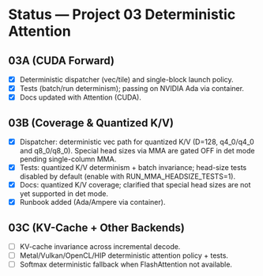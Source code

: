 Status — Project 03 Deterministic Attention
==========================================

03A (CUDA Forward)
------------------
- [x] Deterministic dispatcher (vec/tile) and single-block launch policy.
- [x] Tests (batch/run determinism); passing on NVIDIA Ada via container.
- [x] Docs updated with Attention (CUDA).

03B (Coverage & Quantized K/V)
------------------------------
- [x] Dispatcher: deterministic vec path for quantized K/V (D=128, q4_0/q4_0 and q8_0/q8_0). Special head sizes via MMA are gated OFF in det mode pending single-column MMA.
- [x] Tests: quantized K/V determinism + batch invariance; head-size tests disabled by default (enable with RUN_MMA_HEADSIZE_TESTS=1).
- [x] Docs: quantized K/V coverage; clarified that special head sizes are not yet supported in det mode.
- [x] Runbook added (Ada/Ampere via container).

03C (KV-Cache + Other Backends)
-------------------------------
- [ ] KV-cache invariance across incremental decode.
- [ ] Metal/Vulkan/OpenCL/HIP deterministic attention policy + tests.
- [ ] Softmax deterministic fallback when FlashAttention not available.
